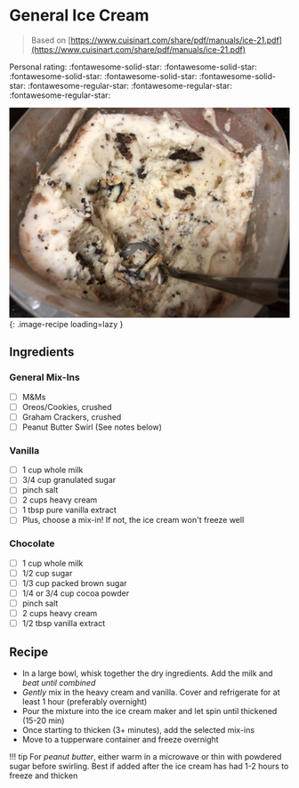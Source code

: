 <!-- Do not modify sections with "AUTO-*". They are updated by make.py -->

# General Ice Cream

> Based on [https://www.cuisinart.com/share/pdf/manuals/ice-21.pdf](https://www.cuisinart.com/share/pdf/manuals/ice-21.pdf)

<!-- rating=2; (User can specify rating on scale of 1-5) -->
<!-- AUTO-UserRating -->
Personal rating: :fontawesome-solid-star: :fontawesome-solid-star: :fontawesome-solid-star: :fontawesome-solid-star: :fontawesome-solid-star: :fontawesome-regular-star: :fontawesome-regular-star: :fontawesome-regular-star:
<!-- /AUTO-UserRating -->

<!-- name_image=general_ice_cream.jpeg; (User can specify image name) -->
<!-- AUTO-Image -->
![general_ice_cream.jpeg](./general_ice_cream.jpeg){: .image-recipe loading=lazy }
<!-- /AUTO-Image -->

## Ingredients

### General Mix-Ins

* [ ] M&Ms
* [ ] Oreos/Cookies, crushed
* [ ] Graham Crackers, crushed
* [ ] Peanut Butter Swirl (See notes below)

### Vanilla

* [ ] 1 cup whole milk
* [ ] 3/4 cup granulated sugar
* [ ] pinch salt
* [ ] 2 cups heavy cream
* [ ] 1 tbsp pure vanilla extract
* [ ] Plus, choose a mix-in! If not, the ice cream won't freeze well

### Chocolate

* [ ] 1 cup whole milk
* [ ] 1/2 cup sugar
* [ ] 1/3 cup packed brown sugar
* [ ] 1/4 or 3/4 cup cocoa powder
* [ ] pinch salt
* [ ] 2 cups heavy cream
* [ ] 1/2 tbsp vanilla extract

## Recipe

* In a large bowl, whisk together the dry ingredients. Add the milk and *beat until combined*
* *Gently* mix in the heavy cream and vanilla. Cover and refrigerate for at least 1 hour (preferably overnight)
* Pour the mixture into the ice cream maker and let spin until thickened (15-20 min)
* Once starting to thicken (3+ minutes), add the selected mix-ins
* Move to a tupperware container and freeze overnight

!!! tip
    For *peanut butter*, either warm in a microwave or thin with powdered sugar before swirling. Best if added after the ice cream has had 1-2 hours to freeze and thicken
